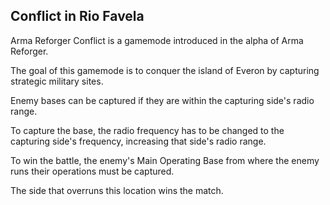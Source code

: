 ## Conflict in Rio Favela

Arma Reforger Conflict is a gamemode introduced in the alpha of Arma Reforger.

The goal of this gamemode is to conquer the island of Everon by capturing strategic military sites.

Enemy bases can be captured if they are within the capturing side's radio range.

To capture the base, the radio frequency has to be changed to the capturing side's frequency, increasing that side's radio range.

To win the battle, the enemy's Main Operating Base from where the enemy runs their operations must be captured.

The side that overruns this location wins the match.
